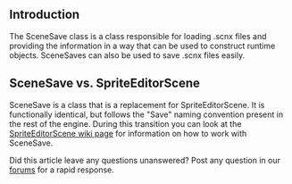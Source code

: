 ## Introduction

The SceneSave class is a class responsible for loading .scnx files and providing the information in a way that can be used to construct runtime objects. SceneSaves can also be used to save .scnx files easily.

## SceneSave vs. SpriteEditorScene

SceneSave is a class that is a replacement for SpriteEditorScene. It is functionally identical, but follows the "Save" naming convention present in the rest of the engine. During this transition you can look at the [SpriteEditorScene wiki page](/frb/docs/index.php?title=FlatRedBall.Content.SpriteEditorScene.md "FlatRedBall.Content.SpriteEditorScene") for information on how to work with SceneSave.

Did this article leave any questions unanswered? Post any question in our [forums](/frb/forum/.md) for a rapid response.
